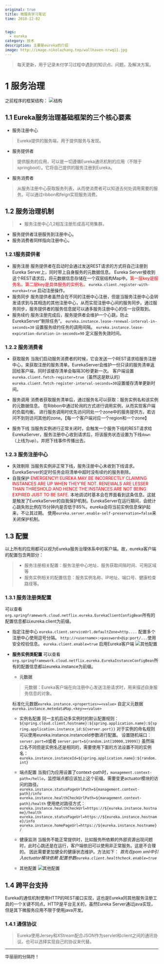 ```yaml
---
original: true
title: 微服务学习笔记
time: 2018-12-02


tags: 
  - eureka
category: 技术
description: 主要是eureka的介绍
image: http://image.nikolazhang.top/wallhaven-nrwq11.jpg
---
```


> 每天更新，用于记录未付学习过程中遇到的知识点、问题，及解决方案。

# 1 服务治理

之前程序的框架结构：
![结构](/images/article/181202/eurekaserver.png)

<!--more-->

## 1.1 Eureka服务治理基础框架的三个核心要素
+ 服务注册中心
> Eureka提供的服务端，用于提供服务与发现。
+ 服务提供者
> 提供服务的应用，可以是一切遵循Eureka通讯机制的应用（不限于springboot）。它将自己提供的服务注册到Eureka。
+ 服务消费者
> 从服务注册中心获取服务列表，从而使消费者可以知道去何处调用需要的服务。可以通过ribbon和feign实现服务消费。

## 1.2 服务治理机制
>+ 服务注册中心1,2相互注册形成高可用集群。
+ 服务提供者注册服务到注册中心。
+ 服务消费者同样指向注册中心。

### 1.2.1服务提供者

+ 服务注册
服务提供者在启动时会通过发送REST请求的方式将自己注册到Eureka Server上，同时带上自身服务的元数据信息。
Eureka Server接收到这个REST请求后，将元数据信息存储在一个双层结构Map中。<font color=red>第一层key是服务名，第二层key是具体服务的实例名。</font>
`eureka.client.register-with-eureka=true` 启动注册操作。
+ 服务同步
服务提供者虽然会在不同的注册中心注册，但是当服务注册中心会转发请求到与其相连的其他注册中心，从而实现注册中心间的服务同步。通过服务同步，服务提供者的服务信息就可以通多服务注册中心的任一台获取到。
+ 服务续约
服务注册完成后，服务提供者会维护一个心跳，防止EurekaServer“剔除任务”。
`eureka.instance.lease-renewal-interval-in-seconds=30` 设置服务续约任务的调用间隔。
`eureka.instance.lease-expiration-duration-in-seconds=90` 定义服务失效时间。

### 1.2.2 服务消费者

+ 获取服务
当我们启动服务消费者的时候，它会发送一个REST请求给服务注册中心，来获取注册的服务清单。EurekaServer会维护一份只读的服务清单返回给客户端，同时该缓存清单会每隔30秒更新一次。
客户端设置 `eureka.client.fetch-register=true`（虽然这是默认的）
`eureka.client.fetch-register-interval-seconds=30`设置缓存清单更新时间。

+ 服务调用
消费者获取服务清单后，通过服务名可以获取：服务实例名和该实例的元数据信息。
在Ribbon中通过轮询的方式进行调用实例，从而实现客户端的负载均衡。
进行服务调用时优先访问同处一个zone中的服务提供方。若访问不到则访问其他的zone。【每一个客户端对应一个region和一个zone】

+ 服务下线
当服务实例进行正常关闭时，会触发一个服务下线的REST请求给EurekaServer，服务注册中心收到请求后，将该服务状态设置为下线`down`（上线为up）。并把下线事件传播出去。

### 1.2.3 服务注册中心

+ 失效剔除
当服务实例非正常下线，服务注册中心未收到下线请求。EurekaServer的定时任务会将清单中超时没有续约的服务剔除。
+ 自我保护
<font color=red>EMERGENCY! EUREKA MAY BE INCORRECTLY CLAIMING INSTANCES ARE UP WHEN THEY'RE NOT. RENEWALS ARE LESSER THAN THRESHOLD AND HENCE THE INSTANCES ARE NOT BEING EXPIRED JUST TO BE SAFE.</font>
本地调试时基本会在界面看到这条信息。这就是触发了EurekaServer的自我保护机制。EurekaServer在运行期间，会统计心跳失败比例在15分钟内是否低于85%。eureka会将当前实例信息保护起来，不让其过期。
使用`eureka.server.enable-self-preservation=false`来关闭保护机制。

## 1.3 配置

以上所有的应用都可以视为Eureka服务治理体系中的客户端。故，eureka客户端的配置包含两部分：

> + 服务注册相关配置：服务注册中心地址、服务获取间隔时间、可用区域等
> + 服务实例相关的配置信息：服务实例名称、IP地址、端口号、健康检查路径等。

### 1.3.1 服务注册类配置

可以查看`org.springframework.cloud.netflix.eureka.EurekaClientConfigBean`所有的配置信息都以eureka.client为前缀。

+ 指定注册中心
`eureka.client.serviceUrl.defaultZone=http....`
配置多个注册中心使用逗号分隔。
`http://<username>:<password>@ip:port/...`使用安全校验信息。
`eureka.client.enable=true` 启用Eureka客户端
![其他配置](/images/article/181202/serverconfig.png)

+ **服务实例类配置**
可以查看`org.springframework.cloud.netflix.eureka.EurekaInstanceConfigBean`所有的配置信息都以eureka.instance为前缀。
  + 元数据
  > 元数据：Eureka客户端在向注册中心发送注册请求时，用来描述自身服务信息的对象。

    标准化元数据`eureka.instance.<properties>=<value>`
  自定义元数据`eureka.instance.metedataMap.<key>=<value>`

  + 实例名配置
  同一主机启动多实例时的默认配置规则：
  `${spring.cloud.client.hostname}:${spring.application.name}:${spring.application.instance_id:${server.port}}`
  对于实例的命名规则可以使用eureka.instance.instanceId参数进行配置。
  设置随机端口：`server.port=0`或者 `server.port=${random.int[10000,19999]}`
  虽然端口名不同但是实例名还是相同的，需要使用下面的方法设置不同的实例名：
  `eureka.instance.instanceId=${spring.application.name}:${random.int}`
  + 端点配置
  当我们为应用设置了context-path时，`management.context-path=/hello`，监控端点都应该加上这个前缀。需要变更actuator模块的访问的路径。
  `eureka.instance.statusPageUrlPath=${management.context-path}/info`
  `eureka.instance.healthCheckUrlPath=${management.context-path}/health`
  使用绝对路径方式：
  `eureka.instance.healthCheckUrl=https://${eureka.instance.hostname}/health`
  `eureka.instance.statusPageUrl=https://${eureka.instance.hostname}/info`
  `eureka.instance.homePageUrl=https://${eureka.instance.hostname}/`

  + 健康监测
  当服务不能正常提供时，比如服务所依赖的外部资源出现问题时，此时心跳还是在运行，客户端依旧可以使用非正常服务。这是不合理的。
  因此需要更加健全的健康状态维护。方法如下：
  _首先在pom xml中引入actuator模块依赖_
  _配置参数`eureka.client.healthcheck.enable=true`_

  + 其他配置
  ![其他配置](/images/article/181202/eurekainstance.png)

## 1.4 跨平台支持

Eureka的通信机制使用HTTP的REST接口实现，这也是Eureka同其他服务注册工具的一个关键不同点。HTTP是平台无关的，虽然Eureka Server通过java实现，但是其下微服务应用不限于使用java开发。

### 1.4.1 通信协议

> Eureka使用Jersey和XStream配合JSON作为servlet和client之间的通讯协议。也可以选择实现自己的协议来代替。

------
华丽丽的分隔符！
